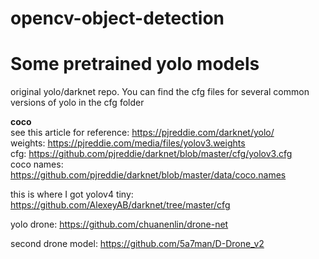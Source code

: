 # opencv-object-detection


# Some pretrained yolo models
original yolo/darknet repo. You can find the cfg files for several common versions of yolo in the cfg folder

**coco**<br>
see this article for reference: https://pjreddie.com/darknet/yolo/<br>
weights: https://pjreddie.com/media/files/yolov3.weights<br>
cfg: https://github.com/pjreddie/darknet/blob/master/cfg/yolov3.cfg<br> 
coco names: https://github.com/pjreddie/darknet/blob/master/data/coco.names<br>

this is where I got yolov4 tiny: https://github.com/AlexeyAB/darknet/tree/master/cfg


yolo drone: https://github.com/chuanenlin/drone-net

second drone model: https://github.com/5a7man/D-Drone_v2
